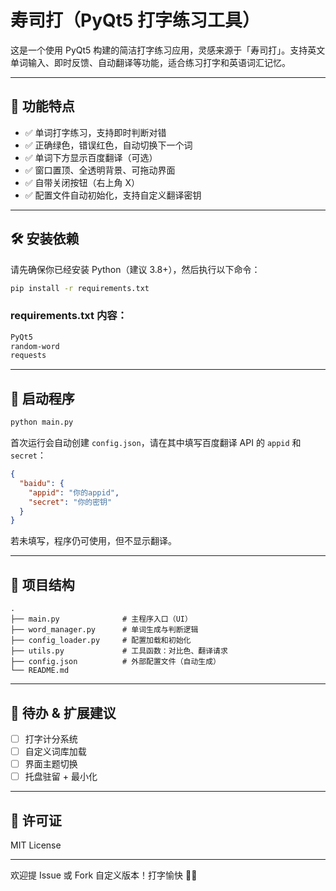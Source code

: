 # 寿司打（PyQt5 打字练习工具）

这是一个使用 PyQt5 构建的简洁打字练习应用，灵感来源于「寿司打」。支持英文单词输入、即时反馈、自动翻译等功能，适合练习打字和英语词汇记忆。

---

## 🧩 功能特点

- ✅ 单词打字练习，支持即时判断对错
- ✅ 正确绿色，错误红色，自动切换下一个词
- ✅ 单词下方显示百度翻译（可选）
- ✅ 窗口置顶、全透明背景、可拖动界面
- ✅ 自带关闭按钮（右上角 X）
- ✅ 配置文件自动初始化，支持自定义翻译密钥

---

## 🛠️ 安装依赖

请先确保你已经安装 Python（建议 3.8+），然后执行以下命令：

```bash
pip install -r requirements.txt
```

### requirements.txt 内容：
```txt
PyQt5
random-word
requests
```

---

## 🚀 启动程序

```bash
python main.py
```

首次运行会自动创建 `config.json`，请在其中填写百度翻译 API 的 `appid` 和 `secret`：

```json
{
  "baidu": {
    "appid": "你的appid",
    "secret": "你的密钥"
  }
}
```

若未填写，程序仍可使用，但不显示翻译。

---

## 📁 项目结构

```
.
├── main.py              # 主程序入口（UI）
├── word_manager.py      # 单词生成与判断逻辑
├── config_loader.py     # 配置加载和初始化
├── utils.py             # 工具函数：对比色、翻译请求
├── config.json          # 外部配置文件（自动生成）
└── README.md
```

---

## 📌 待办 & 扩展建议

- [ ] 打字计分系统
- [ ] 自定义词库加载
- [ ] 界面主题切换
- [ ] 托盘驻留 + 最小化

---

## 📄 许可证

MIT License

---

欢迎提 Issue 或 Fork 自定义版本！打字愉快 🥷🎯
